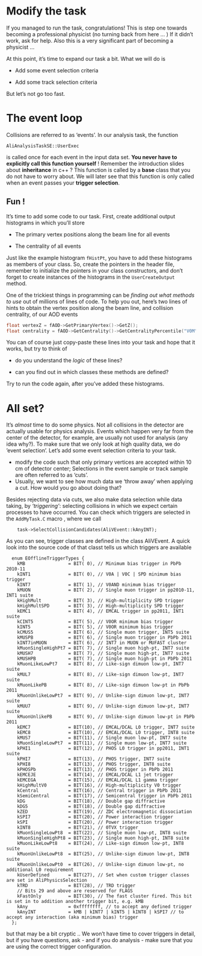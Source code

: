 # Modify the task

If you managed to run the task, congratulations! This is step one towards becoming a professional physicist (no turning back from here ... ) If it didn’t work, ask for help. Also this is a very significant part of becoming a physicist ...

At this point, it’s time to expand our task a bit. What we will do is

*   Add some event selection criteria

*   Add some track selection criteria

But let’s not go too fast.

# The event loop

Collisions are referred to as ‘events’. In our analysis task, the function 
```
AliAnalysisTaskSE::UserExec
```
is called once for each event in the input data set. **You never have to explicitly call this function yourself** ! Remember the introduction slides about **inheritance** in c++ ? This function is called by a **base** class that you do not have to worry about. We will later see that this function is only called when an event passes your **trigger selection**. 

## Fun !  

It’s time to add some code to our task. First, create additional output histograms in which you’ll store

*   The primary vertex positions along the beam line for all events

*   The centrality of all events

Just like the example histogram `fHistPt`, you have to add these histograms as members of your class. So, create the pointers in the header file, remember to initialize the pointers in your class constructors, and don’t forget to create instances of the histograms in the `UserCreateOutput` method.

One of the trickiest things in programming can be _finding out what methods to use_ out of millions of lines of code. To help you out, here’s two lines of hints to obtain the vertex position along the beam line, and collision centrality, of our AOD events

```cpp
float vertexZ = fAOD->GetPrimaryVertex()->GetZ();
float centrality = fAOD->GetCentrality()->GetCentralityPercentile("V0M");
```

You can of course just copy-paste these lines into your task and hope that it works, but try to think of

*   do you understand the _logic_ of these lines?

*   can you find out in which classes these methods are defined?

Try to run the code again, after you’ve added these histograms.
# All set?

It’s _almost_ time to do some physics. Not all collisions in the detector are actually usable for physics analysis. Events which happen very far from the center of the detector, for example, are usually not used for analysis (any idea why?). To make sure that we only look at high quality data, we do ’event selection’. Let’s add some event selection criteria to your task.

*   modify the code such that only primary vertices are accepted within 10 cm of detector center;
Selections in the event sample or track sample are often referred to as ‘cuts’. 
*   Usually, we want to see how much data we ‘throw away’ when applying a cut. How would you go about doing that?

Besides rejecting data via cuts, we also make data selection while data taking, by _‘triggering’_: selecting collisions in which we expect certain processes to have occurred. You can check which triggers are selected in the `AddMyTask.C` macro , where we call

```
    task->SelectCollisionCandidates(AliVEvent::kAnyINT);
```

As you can see, trigger classes are defined in the class AliVEvent. A quick look into the source code of that classt tells us which triggers are available

```
  enum EOfflineTriggerTypes { 
    kMB                = BIT( 0), // Minimum bias trigger in PbPb 2010-11
    kINT1              = BIT( 0), // V0A | V0C | SPD minimum bias trigger
    kINT7              = BIT( 1), // V0AND minimum bias trigger
    kMUON              = BIT( 2), // Single muon trigger in pp2010-11, INT1 suite
    kHighMult          = BIT( 3), // High-multiplicity SPD trigger
    kHighMultSPD       = BIT( 3), // High-multiplicity SPD trigger
    kEMC1              = BIT( 4), // EMCAL trigger in pp2011, INT1 suite
    kCINT5             = BIT( 5), // V0OR minimum bias trigger
    kINT5              = BIT( 5), // V0OR minimum bias trigger
    kCMUS5             = BIT( 6), // Single muon trigger, INT5 suite
    kMUSPB             = BIT( 6), // Single muon trigger in PbPb 2011
    kINT7inMUON        = BIT( 6), // INT7 in MUON or MUFAST cluster
    kMuonSingleHighPt7 = BIT( 7), // Single muon high-pt, INT7 suite
    kMUSH7             = BIT( 7), // Single muon high-pt, INT7 suite
    kMUSHPB            = BIT( 7), // Single muon high-pt in PbPb 2011
    kMuonLikeLowPt7    = BIT( 8), // Like-sign dimuon low-pt, INT7 suite
    kMUL7              = BIT( 8), // Like-sign dimuon low-pt, INT7 suite
    kMuonLikePB        = BIT( 8), // Like-sign dimuon low-pt in PbPb 2011
    kMuonUnlikeLowPt7  = BIT( 9), // Unlike-sign dimuon low-pt, INT7 suite
    kMUU7              = BIT( 9), // Unlike-sign dimuon low-pt, INT7 suite
    kMuonUnlikePB      = BIT( 9), // Unlike-sign dimuon low-pt in PbPb 2011
    kEMC7              = BIT(10), // EMCAL/DCAL L0 trigger, INT7 suite
    kEMC8              = BIT(10), // EMCAL/DCAL L0 trigger, INT8 suite
    kMUS7              = BIT(11), // Single muon low-pt, INT7 suite
    kMuonSingleLowPt7  = BIT(11), // Single muon low-pt, INT7 suite
    kPHI1              = BIT(12), // PHOS L0 trigger in pp2011, INT1 suite
    kPHI7              = BIT(13), // PHOS trigger, INT7 suite
    kPHI8              = BIT(13), // PHOS trigger, INT8 suite
    kPHOSPb            = BIT(13), // PHOS trigger in PbPb 2011
    kEMCEJE            = BIT(14), // EMCAL/DCAL L1 jet trigger
    kEMCEGA            = BIT(15), // EMCAL/DCAL L1 gamma trigger
    kHighMultV0        = BIT(16), // High-multiplicity V0 trigger
    kCentral           = BIT(16), // Central trigger in PbPb 2011
    kSemiCentral       = BIT(17), // Semicentral trigger in PbPb 2011
    kDG                = BIT(18), // Double gap diffractive
    kDG5               = BIT(18), // Double gap diffractive
    kZED               = BIT(19), // ZDC electromagnetic dissociation
    kSPI7              = BIT(20), // Power interaction trigger
    kSPI               = BIT(20), // Power interaction trigger
    kINT8              = BIT(21), // 0TVX trigger
    kMuonSingleLowPt8  = BIT(22), // Single muon low-pt, INT8 suite
    kMuonSingleHighPt8 = BIT(23), // Single muon high-pt, INT8 suite
    kMuonLikeLowPt8    = BIT(24), // Like-sign dimuon low-pt, INT8 suite
    kMuonUnlikeLowPt8  = BIT(25), // Unlike-sign dimuon low-pt, INT8 suite
    kMuonUnlikeLowPt0  = BIT(26), // Unlike-sign dimuon low-pt, no additional L0 requirement
    kUserDefined       = BIT(27), // Set when custom trigger classes are set in AliPhysicsSelection
    kTRD               = BIT(28), // TRD trigger
    // Bits 29 and above are reserved for FLAGS
    kFastOnly          = BIT(30), // The fast cluster fired. This bit is set in to addition another trigger bit, e.g. kMB
    kAny               = 0xffffffff, // to accept any defined trigger
    kAnyINT            = kMB | kINT7 | kINT5 | kINT8 | kSPI7 // to accept any interaction (aka minimum bias) trigger
  };
```

but that may be a bit cryptic .. We won’t have time to cover triggers in detail, but if you have questions, ask - and if you do analysis - make sure that you are using the correct trigger configuration. 
